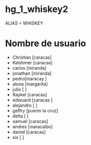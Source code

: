 # hg_1_whiskey2
ALIAS = WHISKEY

# Nombre de usuario
- Christian [caracas] 
- Keishmer [caracas]
- carlos [miranda]
- jonathan [miranda]
- pedro[maracay ]
- alona [margarita]
- julio [ ]
- Raykel [caracas]
- edwuard [caracas ]
- alejandro [ ]
- geffry [puerto la cruz]
- delta [ ]
- samuel [caracas]
- andres [maracaibo]
- daniel [caracas]
- six [ ]
